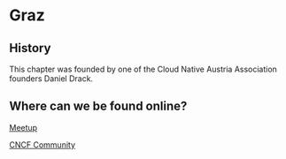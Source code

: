 # Graz

## History

This chapter was founded by one of the Cloud Native Austria Association founders Daniel Drack.

## Where can we be found online?

[Meetup](https://www.meetup.com/cncf-graz/)

[CNCF Community](https://community.cncf.io/graz/)
